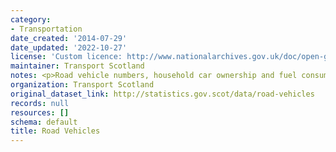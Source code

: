 ```yaml
---
category:
- Transportation
date_created: '2014-07-29'
date_updated: '2022-10-27'
license: 'Custom licence: http://www.nationalarchives.gov.uk/doc/open-government-licence/version/3/'
maintainer: Transport Scotland
notes: <p>Road vehicle numbers, household car ownership and fuel consumption</p>
organization: Transport Scotland
original_dataset_link: http://statistics.gov.scot/data/road-vehicles
records: null
resources: []
schema: default
title: Road Vehicles
---
```

